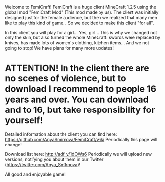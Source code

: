 Welcome to FemiCraft!
FemiCraft is a huge client MineCraft 1.2.5 using the global mod "FemiCraft Mod" (This mod made by us).
The client was initially designed just for the female audience, but then we realized that many men like to play this kind of game...
So we decided to make this client "for all".

In this client you will play for a girl... Yes, girl... 
This is why we changed not only the skin, but also turned the whole MineCraft:
swords were replaced by knives, has made lots of women's clothing, kitchen items... 
And we not going to stop! We have plans for many more updates!

ATTENTION! In the client there are no scenes of violence, but to download I recommend to people 16 years and over. You can download and to 16, but take responsibility for yourself!
=

Detailed information about the client you can find here:
https://github.com/AnyaSmirnova/FemiCraft/wiki
Periodically this page will change!

Download list here:
http://adf.ly/1dOWs6
Periodically we will upload new versions, notifying you about them in our Twitter (https://twitter.com/Anya_Sm1rnova)!

All good and enjoyable game!
